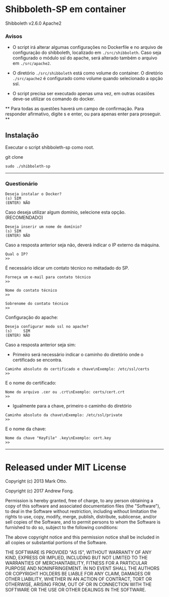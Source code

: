 # Shibboleth-SP em container
Shibboleth v2.6.0
Apache2


### Avisos

* O script irá alterar algumas configurações no Dockerfile e no arquivo de configuração do shibboleth, localizado em ```./src/shibboleth```. Caso seja configurado o módulo ssl do apache, será alterado também o arquivo em ```./src/apache2```.

* O diretório ```./src/shibboleth``` está como volume do container. O diretório ```./src/apache2``` é configurado como volume quando selecionado a opção ssl.

* O script precisa ser executado apenas uma vez, em outras ocasiões deve-se utilizar os comando do docker.

** Para todas as questões haverá um campo de confirmação. Para responder afirmativo, digite s e enter, ou para apenas enter para proseguir. **

## Instalação

Executar o script shibboleth-sp como root.

git clone 

```
sudo ./shibboleth-sp

```

---
### Questionário

```
Deseja instalar o Docker?
(s)	SIM
(ENTER)	NÃO

```

Caso deseja utilizar algum domínio, selecione esta opção. (RECOMENDADO)
```
Deseja inserir um nome de domínio?
(s)	SIM
(ENTER)	NÃO

```

Caso a resposta anterior seja não, deverá indicar o IP externo da máquina.

```
Qual o IP?
>> 

```

É necessário idicar um contato técnico no métadado do SP.

```
Forneça um e-mail para contato técnico
>> 
```

```
Nome do contato técnico
>> 
```

```
Sobrenome do contato técnico
>> 
```

Configuração do apache:
```
Deseja configurar modo ssl no apache?
(s)     SIM
(ENTER) NÃO
```

Caso a resposta anterior seja sim:

* Primeiro será necessário indicar o caminho do diretório onde o certificado se encontra.

```
Caminho absoluto do certificado e chave\nExemplo: /etc/ssl/certs
>>

```

E o nome do certificado:

```
Nome do arquivo .cer ou .crt\nExemplo: certs/cert.crt
>> 

```

* Igualmente para a chave, primeiro o caminho do diretório

```
Caminho absoluto da chave\nExemplo: /etc/ssl/private
>> 

```

E o nome da chave:

```
Nome da chave "KeyFile" .key\nExemplo: cert.key
>>

```


---



# Released under MIT License

Copyright (c) 2013 Mark Otto.

Copyright (c) 2017 Andrew Fong.

Permission is hereby granted, free of charge, to any person obtaining a copy of this software and associated documentation files (the "Software"), to deal in the Software without restriction, including without limitation the rights to use, copy, modify, merge, publish, distribute, sublicense, and/or sell copies of the Software, and to permit persons to whom the Software is furnished to do so, subject to the following conditions:

The above copyright notice and this permission notice shall be included in all copies or substantial portions of the Software.

THE SOFTWARE IS PROVIDED "AS IS", WITHOUT WARRANTY OF ANY KIND, EXPRESS OR IMPLIED, INCLUDING BUT NOT LIMITED TO THE WARRANTIES OF MERCHANTABILITY, FITNESS FOR A PARTICULAR PURPOSE AND NONINFRINGEMENT. IN NO EVENT SHALL THE AUTHORS OR COPYRIGHT HOLDERS BE LIABLE FOR ANY CLAIM, DAMAGES OR OTHER LIABILITY, WHETHER IN AN ACTION OF CONTRACT, TORT OR OTHERWISE, ARISING FROM, OUT OF OR IN CONNECTION WITH THE SOFTWARE OR THE USE OR OTHER DEALINGS IN THE SOFTWARE.

